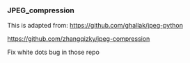 ### JPEG_compression

This is adapted from: 
https://github.com/ghallak/jpeg-python

https://github.com/zhangqizky/jpeg-compression

Fix white dots bug in those repo
